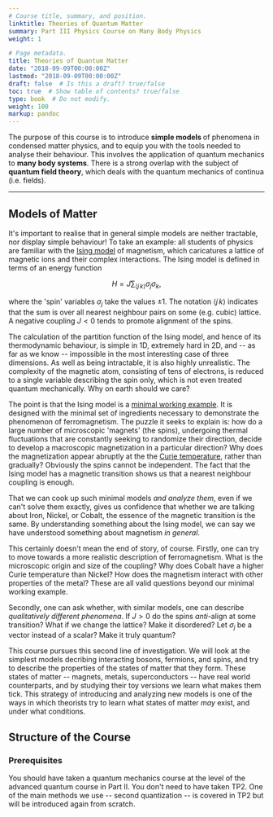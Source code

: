 ```yaml
---
# Course title, summary, and position.
linktitle: Theories of Quantum Matter
summary: Part III Physics Course on Many Body Physics
weight: 1

# Page metadata.
title: Theories of Quantum Matter
date: "2018-09-09T00:00:00Z"
lastmod: "2018-09-09T00:00:00Z"
draft: false  # Is this a draft? true/false
toc: true  # Show table of contents? true/false
type: book  # Do not modify.
weight: 100
markup: pandoc
---
```



The purpose of this course is to introduce <strong>simple models </strong> of phenomena in condensed matter physics, and to equip you with the tools needed to analyse their behaviour. This involves the application of quantum mechanics to <strong>many body systems</strong>. There is a strong overlap with the subject of  <strong>quantum field theory</strong>, which deals with the quantum mechanics of continua (i.e. fields).

---

## Models of Matter

It's important to realise that in general simple models are neither tractable, nor display simple behaviour! To take an example: all students of physics are familiar with the [Ising model](https://en.wikipedia.org/wiki/Ising_model) of magnetism, which caricatures a lattice of magnetic ions and their complex interactions. The Ising model is defined in terms of an energy function

$$
H = J\sum_{\langle j\,k\rangle} \sigma_j \sigma_k,
\label{spin_ising}
$$

where the 'spin' variables $\sigma_j$ take the values $\pm 1$. The notation ${\langle j\,k\rangle}$ indicates that the sum is over all nearest neighbour pairs on some (e.g. cubic) lattice. A negative coupling $J<0$ tends to promote alignment of the spins.

The calculation of the partition function of the Ising model, and hence of its thermodynamic behaviour, is simple in 1D, extremely hard in 2D, and -- as far as we know -- impossible in the most interesting case of three dimensions. As well as being intractable, it is also highly unrealistic. The complexity of the magnetic atom, consisting of tens of electrons, is reduced to a single variable describing the spin only, which is not even treated quantum mechanically.  Why on earth should we care?

The point is that the Ising model is a [minimal working example](https://en.wikipedia.org/wiki/Minimal_Working_Example). It is designed with the minimal set of ingredients necessary to demonstrate the phenomenon of ferromagnetism. The puzzle it seeks to explain is: how do a large number of microscopic 'magnets' (the spins), undergoing thermal fluctuations that are constantly seeking to randomize their direction, decide to develop a macroscopic magnetization in a particular direction?  Why does the magnetization appear abruptly at the the [Curie temperature](https://en.wikipedia.org/wiki/Curie_temperature), rather than gradually? Obviously the spins cannot be independent. The fact that the Ising model has a magnetic transition shows us that a nearest neighbour coupling is enough.

That we can cook up such minimal models _and analyze them_, even if we can't solve them exactly, gives us confidence that whether we are talking about Iron, Nickel, or Cobalt, the essence of the magnetic transition is the same. By understanding something about the Ising model, we can say we have understood something about magnetism _in general_.

This certainly doesn't mean the end of story, of course. Firstly, one can try to move towards a more realistic description of ferromagnetism. What is the microscopic origin and size of the coupling? Why does Cobalt have a higher Curie temperature than Nickel? How does the magnetism interact with other properties of the metal? These are all valid questions beyond our minimal working example.

Secondly, one can ask whether, with similar models, one can describe _qualitatively different phenomena_. If $J>0$ do the spins _anti_-align at some transition? What if we change the lattice? Make it disordered? Let $\sigma_j$ be a vector instead of a scalar? Make it truly quantum?

This course pursues this second line of investigation. We will look at the simplest models decribing interacting bosons, fermions, and spins, and try to describe the properties of the states of matter that they form. These states of matter -- magnets, metals, superconductors -- have real world counterparts, and by studying their toy versions we learn what makes them tick. This strategy of introducing and analyzing new models is one of the ways in which theorists try to learn what states of matter _may_ exist, and under what conditions.

## Structure of the Course

### Prerequisites

You should have taken a quantum mechanics course at the level of the advanced quantum course in Part II. You don't need to have taken TP2. One of the main methods we use -- second quantization -- is covered in TP2 but will be introduced again from scratch.
